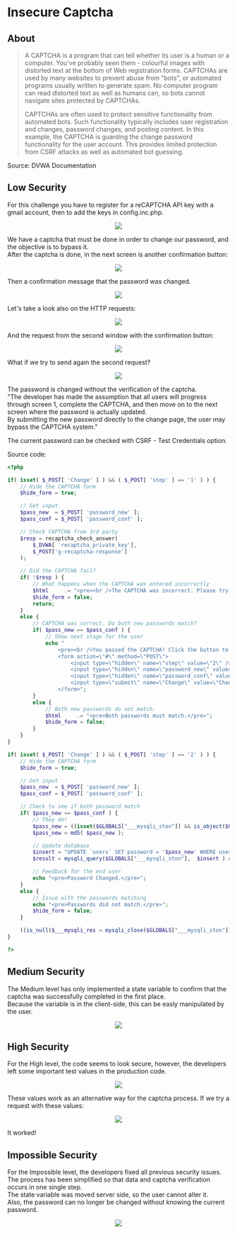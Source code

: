 # Insecure Captcha

## About
> A CAPTCHA is a program that can tell whether its user is a human or a computer. You've probably seen them - colourful images with distorted text at the bottom of Web registration forms. CAPTCHAs are used by many websites to prevent abuse from "bots", or automated programs usually written to generate spam. No computer program can read distorted text as well as humans can, so bots cannot navigate sites protected by CAPTCHAs.
> 
> CAPTCHAs are often used to protect sensitive functionality from automated bots. Such functionality typically includes user registration and changes, password changes, and posting content. In this example, the CAPTCHA is guarding the change password functionality for the user account. This provides limited protection from CSRF attacks as well as automated bot guessing.

Source: DVWA Documentation

## Low Security
For this challenge you have to register for a reCAPTCHA API key with a gmail account, then to add the keys in config.inc.php.

<p align="center">
  <img src="https://github.com/Abdy01/DVWA-Walkthrough/blob/main/Insecure-CAPTCHA/!images/ic1.png?raw=true">
</p>

We have a captcha that must be done in order to change our password, and the objective is to bypass it.<br/>
After the captcha is done, in the next screen is another confirmation button:

<p align="center">
  <img src="https://github.com/Abdy01/DVWA-Walkthrough/blob/main/Insecure-CAPTCHA/!images/ic2.png?raw=true">
</p>

Then a confirmation message that the password was changed.

<p align="center">
  <img src="https://github.com/Abdy01/DVWA-Walkthrough/blob/main/Insecure-CAPTCHA/!images/ic3.png?raw=true">
</p>

Let's take a look also on the HTTP requests:

<p align="center">
  <img src="https://github.com/Abdy01/DVWA-Walkthrough/blob/main/Insecure-CAPTCHA/!images/ic4.png?raw=true">
</p>

And the request from the second window with the confirmation button:

<p align="center">
  <img src="https://github.com/Abdy01/DVWA-Walkthrough/blob/main/Insecure-CAPTCHA/!images/ic5.png?raw=true">
</p>

What if we try to send again the second request?

<p align="center">
  <img src="https://github.com/Abdy01/DVWA-Walkthrough/blob/main/Insecure-CAPTCHA/!images/ic6.png?raw=true">
</p>

The password is changed without the verification of the captcha.<br/>
"The developer has made the assumption that all users will progress through screen 1, complete the CAPTCHA, and then move on to the next screen where the password is actually updated.<br/>
By submitting the new password directly to the change page, the user may bypass the CAPTCHA system."<br/>

The current password can be checked with CSRF - Test Credentials option.

Source code:
```php
<?php

if( isset( $_POST[ 'Change' ] ) && ( $_POST[ 'step' ] == '1' ) ) {
    // Hide the CAPTCHA form
    $hide_form = true;

    // Get input
    $pass_new  = $_POST[ 'password_new' ];
    $pass_conf = $_POST[ 'password_conf' ];

    // Check CAPTCHA from 3rd party
    $resp = recaptcha_check_answer(
        $_DVWA[ 'recaptcha_private_key'],
        $_POST['g-recaptcha-response']
    );

    // Did the CAPTCHA fail?
    if( !$resp ) {
        // What happens when the CAPTCHA was entered incorrectly
        $html     .= "<pre><br />The CAPTCHA was incorrect. Please try again.</pre>";
        $hide_form = false;
        return;
    }
    else {
        // CAPTCHA was correct. Do both new passwords match?
        if( $pass_new == $pass_conf ) {
            // Show next stage for the user
            echo "
                <pre><br />You passed the CAPTCHA! Click the button to confirm your changes.<br /></pre>
                <form action=\"#\" method=\"POST\">
                    <input type=\"hidden\" name=\"step\" value=\"2\" />
                    <input type=\"hidden\" name=\"password_new\" value=\"{$pass_new}\" />
                    <input type=\"hidden\" name=\"password_conf\" value=\"{$pass_conf}\" />
                    <input type=\"submit\" name=\"Change\" value=\"Change\" />
                </form>";
        }
        else {
            // Both new passwords do not match.
            $html     .= "<pre>Both passwords must match.</pre>";
            $hide_form = false;
        }
    }
}

if( isset( $_POST[ 'Change' ] ) && ( $_POST[ 'step' ] == '2' ) ) {
    // Hide the CAPTCHA form
    $hide_form = true;

    // Get input
    $pass_new  = $_POST[ 'password_new' ];
    $pass_conf = $_POST[ 'password_conf' ];

    // Check to see if both password match
    if( $pass_new == $pass_conf ) {
        // They do!
        $pass_new = ((isset($GLOBALS["___mysqli_ston"]) && is_object($GLOBALS["___mysqli_ston"])) ? mysqli_real_escape_string($GLOBALS["___mysqli_ston"],  $pass_new ) : ((trigger_error("[MySQLConverterToo] Fix the mysql_escape_string() call! This code does not work.", E_USER_ERROR)) ? "" : ""));
        $pass_new = md5( $pass_new );

        // Update database
        $insert = "UPDATE `users` SET password = '$pass_new' WHERE user = '" . dvwaCurrentUser() . "';";
        $result = mysqli_query($GLOBALS["___mysqli_ston"],  $insert ) or die( '<pre>' . ((is_object($GLOBALS["___mysqli_ston"])) ? mysqli_error($GLOBALS["___mysqli_ston"]) : (($___mysqli_res = mysqli_connect_error()) ? $___mysqli_res : false)) . '</pre>' );

        // Feedback for the end user
        echo "<pre>Password Changed.</pre>";
    }
    else {
        // Issue with the passwords matching
        echo "<pre>Passwords did not match.</pre>";
        $hide_form = false;
    }

    ((is_null($___mysqli_res = mysqli_close($GLOBALS["___mysqli_ston"]))) ? false : $___mysqli_res);
}

?> 
```

## Medium Security
The Medium level has only implemented a state variable to confirm that the captcha was successfully completed in the first place.<br/>
Because the variable is in the client-side, this can be easly manipulated by the user.

<p align="center">
  <img src="https://github.com/Abdy01/DVWA-Walkthrough/blob/main/Insecure-CAPTCHA/!images/ic7.png?raw=true">
</p>

## High Security
For the High level, the code seems to look secure, however, the developers left some important test values in the production code.

<p align="center">
  <img src="https://github.com/Abdy01/DVWA-Walkthrough/blob/main/Insecure-CAPTCHA/!images/ic8.png?raw=true">
</p>

These values work as an alternative way for the captcha process. If we try a request with these values:

<p align="center">
  <img src="https://github.com/Abdy01/DVWA-Walkthrough/blob/main/Insecure-CAPTCHA/!images/ic9.png?raw=true">
</p>

It worked!

## Impossible Security
For the Impossible level, the developers fixed all previous security issues.<br/>
The process has been simplified so that data and captcha verification occurs in one single step.<br/>
The state variable was moved server side, so the user cannot alter it.<br/>
Also, the password can no longer be changed without knowing the current password.

<p align="center">
  <img src="https://github.com/Abdy01/DVWA-Walkthrough/blob/main/Insecure-CAPTCHA/!images/ic10.png?raw=true">
</p>

